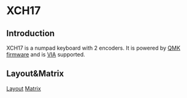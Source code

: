 # XCH17

## Introduction
XCH17 is a numpad keyboard with 2 encoders. It is powered by [QMK firmware](https://github.com/qmk/qmk_firmware) and is [VIA](https://caniusevia.com/) supported.

## Layout&Matrix
[Layout](https://github.com/Xchiliarch/XCH17/blob/master/Layout.jpg)
[Matrix](https://github.com/Xchiliarch/XCH17/blob/master/Matrix.jpg)